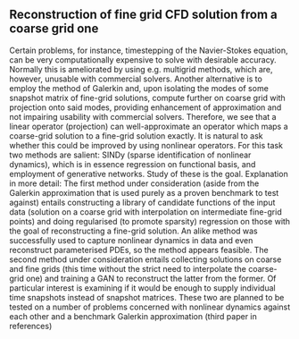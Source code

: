 ## Reconstruction of fine grid CFD solution from a coarse grid one

Certain problems, for instance, timestepping of the Navier-Stokes equation, can be very computationally expensive to solve with desirable accuracy. Normally this is ameliorated by using e.g. multigrid methods, which are, however, unusable with commercial solvers. Another alternative is to employ the method of Galerkin and, upon isolating the modes of some snapshot matrix of fine-grid solutions, compute further on coarse grid with projection onto said modes, providing enhancement of approximation and not impairing usability with commercial solvers. Therefore, we see that a linear operator (projection) can well-approximate an operator which maps a coarse-grid solution to a fine-grid solution exactly. It is natural to ask whether this could be improved by using nonlinear operators. For this task two methods are salient: SINDy (sparse identification of nonlinear dynamics), which is in essence regression on functional basis, and employment of generative networks. Study of these is the goal.  Explanation in more detail: The first method under consideration (aside from the Galerkin approximation that is used purely as a proven benchmark to test against) entails constructing a library of candidate functions of the input data (solution on a coarse grid with interpolation on intermediate fine-grid points) and doing regularised (to promote sparsity) regression on those with the goal of reconstructing a fine-grid solution. An alike method was successfully used to capture nonlinear dynamics in data and even reconstruct parameterised PDEs, so the method appears feasible.  The second method under consideration entails collecting solutions on coarse and fine grids (this time without the strict need to interpolate the coarse-grid one) and training a GAN to reconstruct the latter from the former. Of particular interest is examining if it would be enough to supply individual time snapshots instead of snapshot matrices.  These two are planned to be tested on a number of problems concerned with nonlinear dynamics against each other and a benchmark Galerkin approximation (third paper in references)
